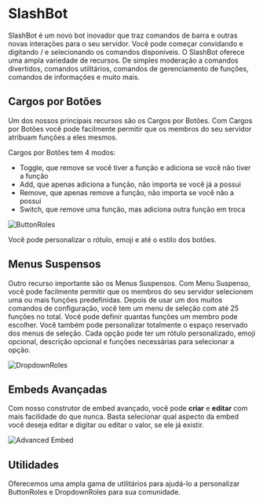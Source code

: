 # **SlashBot**

SlashBot é um novo bot inovador que traz comandos de barra e outras novas interações para o seu servidor. Você pode começar convidando e digitando / e selecionando os comandos disponíveis. O SlashBot oferece uma ampla variedade de recursos. De simples moderação a comandos divertidos, comandos utilitários, comandos de gerenciamento de funções, comandos de informações e muito mais.

## **Cargos por Botões**

Um dos nossos principais recursos são os Cargos por Botões. Com Cargos por Botões você pode facilmente permitir que os membros do seu servidor atribuam funções a eles mesmos.

Cargos por Botões tem 4 modos:
- Toggle, que remove se você tiver a função e adiciona se você não tiver a função
- Add, que apenas adiciona a função, não importa se você já a possui
- Remove, que apenas remove a função, não importa se você não a possui
- Switch, que remove uma função, mas adiciona outra função em troca

![ButtonRoles](https://slashbot.xyz/assets/buttonrole.png)

Você pode personalizar o rótulo, emoji e até o estilo dos botões.


## **Menus Suspensos**

Outro recurso importante são os Menus Suspensos. Com Menu Suspenso, você pode facilmente permitir que os membros do seu servidor selecionem uma ou mais funções predefinidas. Depois de usar um dos muitos comandos de configuração, você tem um menu de seleção com até 25 funções no total. Você pode definir quantas funções um membro pode escolher. Você também pode personalizar totalmente o espaço reservado dos menus de seleção. Cada opção pode ter um rótulo personalizado, emoji opcional, descrição opcional e funções necessárias para selecionar a opção.

![DropdownRoles](https://slashbot.xyz/assets/selectmenuroles.png)

## **Embeds Avançadas**

Com nosso construtor de embed avançado, você pode **criar** e **editar** com mais facilidade do que nunca. Basta selecionar qual aspecto da embed você deseja editar e digitar ou editar o valor, se ele já existir.

![Advanced Embed](https://slashbot.xyz/assets/embed_advanced.png)

## **Utilidades**

Oferecemos uma ampla gama de utilitários para ajudá-lo a personalizar ButtonRoles e DropdownRoles para sua comunidade.
